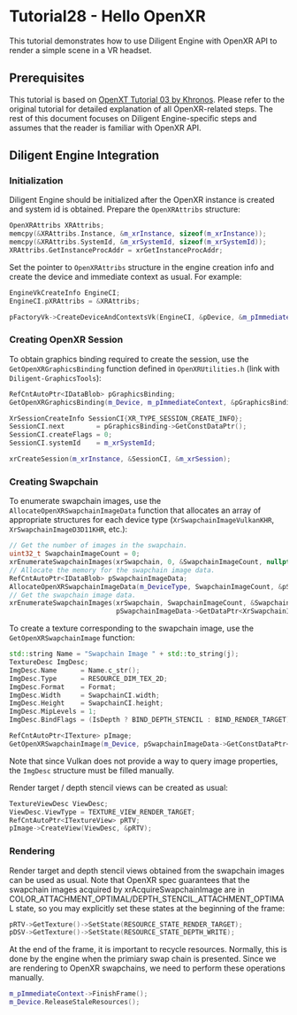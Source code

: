 # Tutorial28 - Hello OpenXR

This tutorial demonstrates how to use Diligent Engine with OpenXR API to render a simple scene in a VR headset.


## Prerequisites

This tutorial is based on [OpenXT Tutorial 03 by Khronos](https://openxr-tutorial.com//android/vulkan/3-graphics.html).
Please refer to the original tutorial for detailed explanation of all OpenXR-related steps.
The rest of this document focuses on Diligent Engine-specific steps and assumes that the reader is familiar with OpenXR API.


## Diligent Engine Integration

### Initialization

Diligent Engine should be initialized after the OpenXR instance is created and system id is obtained.
Prepare the `OpenXRAttribs` structure:

```cpp
OpenXRAttribs XRAttribs;
memcpy(&XRAttribs.Instance, &m_xrInstance, sizeof(m_xrInstance));
memcpy(&XRAttribs.SystemId, &m_xrSystemId, sizeof(m_xrSystemId));
XRAttribs.GetInstanceProcAddr = xrGetInstanceProcAddr;
```

Set the pointer to `OpenXRAttribs` structure in the engine creation info
and create the device and immediate context as usual. For example:

```cpp
EngineVkCreateInfo EngineCI;
EngineCI.pXRAttribs = &XRAttribs;

pFactoryVk->CreateDeviceAndContextsVk(EngineCI, &pDevice, &m_pImmediateContext);
```


### Creating OpenXR Session

To obtain graphics binding required to create the session, use the `GetOpenXRGraphicsBinding`
function defined in `OpenXRUtilities.h` (link with `Diligent-GraphicsTools`):

```cpp
RefCntAutoPtr<IDataBlob> pGraphicsBinding;
GetOpenXRGraphicsBinding(m_Device, m_pImmediateContext, &pGraphicsBinding);

XrSessionCreateInfo SessionCI{XR_TYPE_SESSION_CREATE_INFO};
SessionCI.next        = pGraphicsBinding->GetConstDataPtr();
SessionCI.createFlags = 0;
SessionCI.systemId    = m_xrSystemId;

xrCreateSession(m_xrInstance, &SessionCI, &m_xrSession);
```


### Creating Swapchain

To enumerate swapchain images, use the `AllocateOpenXRSwapchainImageData` function that
allocates an array of appropriate structures for each device type (`XrSwapchainImageVulkanKHR`,
`XrSwapchainImageD3D11KHR`, etc.):

```cpp
// Get the number of images in the swapchain.
uint32_t SwapchainImageCount = 0;
xrEnumerateSwapchainImages(xrSwapchain, 0, &SwapchainImageCount, nullptr);
// Allocate the memory for the swapchain image data.
RefCntAutoPtr<IDataBlob> pSwapchainImageData;
AllocateOpenXRSwapchainImageData(m_DeviceType, SwapchainImageCount, &pSwapchainImageData);
// Get the swapchain image data.
xrEnumerateSwapchainImages(xrSwapchain, SwapchainImageCount, &SwapchainImageCount,
                           pSwapchainImageData->GetDataPtr<XrSwapchainImageBaseHeader>());
```

To create a texture corresponding to the swapchain image, use the `GetOpenXRSwapchainImage` function:

```cpp
std::string Name = "Swapchain Image " + std::to_string(j);
TextureDesc ImgDesc;
ImgDesc.Name      = Name.c_str();
ImgDesc.Type      = RESOURCE_DIM_TEX_2D;
ImgDesc.Format    = Format;
ImgDesc.Width     = SwapchainCI.width;
ImgDesc.Height    = SwapchainCI.height;
ImgDesc.MipLevels = 1;
ImgDesc.BindFlags = (IsDepth ? BIND_DEPTH_STENCIL : BIND_RENDER_TARGET) | BIND_SHADER_RESOURCE;

RefCntAutoPtr<ITexture> pImage;
GetOpenXRSwapchainImage(m_Device, pSwapchainImageData->GetConstDataPtr<XrSwapchainImageBaseHeader>(), j, ImgDesc, &pImage);
```

Note that since Vulkan does not provide a way to query image properties, the `ImgDesc` structure must be filled manually.

Render target / depth stencil views can be created as usual:

```cpp
TextureViewDesc ViewDesc;
ViewDesc.ViewType = TEXTURE_VIEW_RENDER_TARGET;
RefCntAutoPtr<ITextureView> pRTV;
pImage->CreateView(ViewDesc, &pRTV);
```

### Rendering

Render target and depth stencil views obtained from the swapchain images can be used as usual.
Note that OpenXR spec guarantees that the swapchain images acquired by xrAcquireSwapchainImage are in
COLOR_ATTACHMENT_OPTIMAL/DEPTH_STENCIL_ATTACHMENT_OPTIMAL state, so you may explicitly set these
states at the beginning of the frame:

```cpp
pRTV->GetTexture()->SetState(RESOURCE_STATE_RENDER_TARGET);
pDSV->GetTexture()->SetState(RESOURCE_STATE_DEPTH_WRITE);
```

At the end of the frame, it is important to recycle resources.
Normally, this is done by the engine when the primiary swap chain is presented.
Since we are rendering to OpenXR swapchains, we need to perform these operations manually.

```cpp
m_pImmediateContext->FinishFrame();
m_Device.ReleaseStaleResources();
```
